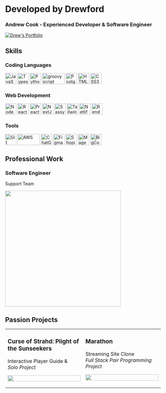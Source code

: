 # Developed by Drewford
### Andrew Cook - Experienced Developer & Software Engineer
<a href="https://drewford.dev/" target="_blank"><img src="https://i.imgur.com/7SI2fGm.png" alt="Drew's Portfolio" wifth="350"/></a>

## Skills
### Coding Languages
<p align="left">
  <!-- JavaScript -->
  <a href="https://developer.mozilla.org/en-US/docs/Web/JavaScript" target="_blank" rel="noreferrer"><img src="https://raw.githubusercontent.com/danielcranney/readme-generator/main/public/icons/skills/javascript-colored.svg" width="36" height="36" alt="JavaScript" /></a>
  <!-- Typescript -->
  <a href="https://www.typescriptlang.org/" target="_blank" rel="noreferrer"><img src="https://github.com/user-attachments/assets/0f66057f-e906-4c07-b2b9-dcdd8034c947" width="36" height="36" alt="Typescript" /></a>
  <!-- Python -->
  <a href="https://www.python.org/" target="_blank" rel="noreferrer"><img src="https://raw.githubusercontent.com/danielcranney/readme-generator/main/public/icons/skills/python-colored.svg" width="36" height="36" alt="Python" /></a>
  <!-- Groovy script -->
  <a href="https://groovy-lang.org/" target='_blank' rel="noferrer"><img src="https://upload.wikimedia.org/wikipedia/commons/thumb/3/36/Groovy-logo.svg/1024px-Groovy-logo.svg.png" width="72" height="36" alt="groovy script" /></a>
  <!-- PostgreSQL -->
  <a href="https://www.postgresql.org/" target="_blank" rel="noreferrer"><img src="https://raw.githubusercontent.com/danielcranney/readme-generator/main/public/icons/skills/postgresql-colored.svg" width="36" height="36" alt="PostgreSQL" /></a>
  <!-- HTML 5 -->
  <a href="https://developer.mozilla.org/en-US/docs/Glossary/HTML5" target="_blank" rel="noreferrer"><img src="https://raw.githubusercontent.com/danielcranney/readme-generator/main/public/icons/skills/html5-colored.svg" width="36" height="36" alt="HTML5" /></a>
  <!-- CSS 3 -->
  <a href="https://www.w3.org/TR/CSS/#css" target="_blank" rel="noreferrer"><img src="https://raw.githubusercontent.com/danielcranney/readme-generator/main/public/icons/skills/css3-colored.svg" width="36" height="36" alt="CSS3" /></a>
</p>

### Web Development
<p>
  <!-- Node.js -->
  <a href="https://nodejs.org/en/" target="_blank" rel="noreferrer"><img src="https://raw.githubusercontent.com/danielcranney/readme-generator/main/public/icons/skills/nodejs-colored.svg" width="36" height="36" alt="NodeJS" /></a>
  <!-- React.js -->
  <a href="https://reactjs.org/" target="_blank" rel="noreferrer"><img src="https://raw.githubusercontent.com/danielcranney/readme-generator/main/public/icons/skills/react-colored.svg" width="36" height="36" alt="React" /></a>
  <!-- Preact -->
  <a href="https://preactjs.com/" target="_blank" rel="noreferrer"><img src="https://preactjs.com/app-icon.png" width="36" height="36" alt="Preact" /></a>
  <!-- Nextjs --> 
  <a href="https://nextjs.org/" target="_blank" rel="noreferrer"><img src="https://github.com/user-attachments/assets/e2fb92e6-7948-4eda-bb5c-a46e4304ae35" width="36" height="36" alt="NextJS" /></a>
  <!-- Sassy CSS -->
  <a href="https://sass-lang.com" target="_blank" rel="noreferrer"><img src="https://raw.githubusercontent.com/danielcranney/readme-generator/main/public/icons/skills/sass-colored.svg" width="36" height="36" alt="Sassy CSS" /></a>
  <!-- Tailwind CSS -->
  <a href="https://tailwindcss.com" target="_blank" rel="noreferrer"><img src="https://raw.githubusercontent.com/danielcranney/readme-generator/main/public/icons/skills/tailwindcss-colored.svg" width="36" height="36" alt="Tailwind" /></a>
  <!-- Netlify -->
  <a href="https://www.netlify.com/" target="_blank" rel="noreferrer"><img src="https://static-00.iconduck.com/assets.00/netlify-icon-2045x2048-j2yz3d5y.png" width="36" height="36" alt="Netlify" /></a>
  <!-- Render -->
  <a href="https://render.com/" target="_blank" rel="noreferrer"><img src="https://tutorials.yax.com/assets/images/articles/render-logo.png" width="36" height="36" alt="Render" /></a>
</p>

### Tools
<p>
  <!-- Git -->
  <a href="https://git-scm.com" target="_blank" rel="noreferrer"><img src="https://raw.githubusercontent.com/danielcranney/readme-generator/main/public/icons/skills/git-colored.svg" width="36" height="36" alt="Git" /></a>
  <!--AWS-->
    <a href="https://aws.amazon.com/free/?gclid=Cj0KCQjwr9m3BhDHARIsANut04ZnC2iYa15lwEvFooVeScHYFXlHMebjSSHV4APlbsFd6vBwlY8wbWQaAgW4EALw_wcB&trk=fce796e8-4ceb-48e0-9767-89f7873fac3d&sc_channel=ps&ef_id=Cj0KCQjwr9m3BhDHARIsANut04ZnC2iYa15lwEvFooVeScHYFXlHMebjSSHV4APlbsFd6vBwlY8wbWQaAgW4EALw_wcB:G:s&s_kwcid=AL!4422!3!592542020599!e!!g!!aws!1644045032!68366401852&all-free-tier.sort-by=item.additionalFields.SortRank&all-free-tier.sort-order=asc&awsf.Free%20Tier%20Types=*all&awsf.Free%20Tier%20Categories=*all" target="_blank" rel="noreferrer"><img src="https://github.com/user-attachments/assets/ea8a56ab-3684-4a88-a65c-66573a777280" width="72" height="36" alt="AWS" /></a>
  <!--ChatGPT-->
  <a href="https://openai.com/index/chatgpt/" target="_blank" rel="noreferrer"><img src="https://freepnglogo.com/images/all_img/1700403373logo-chatgpt-png.png" width="36" height="36" alt="ChatGPT" /></a>
  <!-- Figma -->
  <a href="https://www.figma.com/" target="_blank" rel="noreferrer"><img src="https://blog.greggant.com/images/posts/2019-04-25-figma/Figma.png" width="36" height="36" alt="Figma" /></a>
  <!-- Shopify -->
  <a href="https://www.shopify.com" target="_blank" rel="noreferrer"><img src="https://cdn3.iconfinder.com/data/icons/social-media-2068/64/_shopping-512.png" width="36" height="36" alt="Shopify" /></a>
  <!-- Magento -->
  <a href="https://business.adobe.com/products/magento/magento-commerce.html" target="_blank" rel="noreferrer"><img src="https://seeklogo.com/images/M/magento-logo-7F3911AE9E-seeklogo.com.png" width="36" height="36" alt="Magento" /></a>
  <!-- BigCommerce -->
  <a href="https://www.bigcommerce.com/dm/mm-gtm/?utm_term=bigcommerce&lqid=engine:google%7Ccampaignid:933821213%7Cadid:635224001684%7Cgclid:CjwKCAjw6c63BhAiEiwAF0EH1H7A95sNTSGtoT-epBBB7mPaBQrkPUPH1OJL6TSRM3f-u7SCPrcNJRoCTZwQAvD_BwE&gad_source=1&gclid=CjwKCAjw6c63BhAiEiwAF0EH1H7A95sNTSGtoT-epBBB7mPaBQrkPUPH1OJL6TSRM3f-u7SCPrcNJRoCTZwQAvD_BwE" target="_blank" rel="noreferrer"><img src="https://seeklogo.com/images/B/bigcommerce-logo-6907DF6845-seeklogo.com.png" width="36" height="36" alt="BigCommerce" /></a>
</p>

## Professional Work

### Software Engineer
Support Team <br />

<p>
  <a href="https://searchspring.com/" target="_blank"><img src="https://cdn.spark.app/media/anchorgroup1/image/searchspring_logo_partner.png" width=375" /></a>
</p>

## Passion Projects

<table>
  <tr>
    <td width="50%" valign="top">
      <h3>Curse of Strahd: Plight of the Sunseekers</h3>
      <p>
        Interactive Player Guide & <br />
        <i>Solo Project</i>
      </p>
      <p>
        <a href="https://www.youtube.com/watch?v=q8hclLdrzVM">
          <img src="https://i.imgur.com/fx9tAT8.png" width="100%">
        </a>
      </p>
    </td>
    <td width="50%" valign="top">
      <h3>Marathon</h3>
      <p>
        Streaming Site Clone <br />
        <i>Full Stack Pair Programming Project</i>
      </p>
      <p>
        <a href="https://www.youtube.com/watch?v=q8hclLdrzVM">
          <img src="https://i.imgur.com/3Tg2GrG.jpg" width="100%">
        </a>
      </p>
    </td>
  </tr>
</table>
